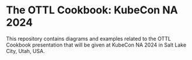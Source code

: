 # The OTTL Cookbook: KubeCon NA 2024

This repository contains diagrams and examples related to the OTTL Cookbook
presentation that will be given at KubeCon NA 2024 in Salt Lake City, Utah, USA.
